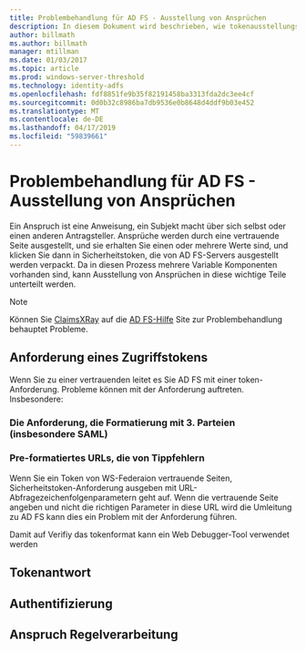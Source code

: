 ```yaml
---
title: Problembehandlung für AD FS - Ausstellung von Ansprüchen
description: In diesem Dokument wird beschrieben, wie tokenausstellungs-Problembehandlung mit AD FS
author: billmath
ms.author: billmath
manager: mtillman
ms.date: 01/03/2017
ms.topic: article
ms.prod: windows-server-threshold
ms.technology: identity-adfs
ms.openlocfilehash: fdf8851fe9b35f82191458ba3313fda2dc3ee4cf
ms.sourcegitcommit: 0d0b32c8986ba7db9536e0b8648d4ddf9b03e452
ms.translationtype: MT
ms.contentlocale: de-DE
ms.lasthandoff: 04/17/2019
ms.locfileid: "59839661"
---
```

# <a name="ad-fs-troubleshooting---claims-issuance"></a>Problembehandlung für AD FS - Ausstellung von Ansprüchen
Ein Anspruch ist eine Anweisung, ein Subjekt macht über sich selbst oder einen anderen Antragsteller.  Ansprüche werden durch eine vertrauende Seite ausgestellt, und sie erhalten Sie einen oder mehrere Werte sind, und klicken Sie dann in Sicherheitstoken, die von AD FS-Servers ausgestellt werden verpackt.  Da in diesen Prozess mehrere Variable Komponenten vorhanden sind, kann Ausstellung von Ansprüchen in diese wichtige Teile unterteilt werden.

>[!NOTE]  
>Können Sie [ClaimsXRay](https://adfshelp.microsoft.com/ClaimsXray/TokenRequest) auf die [AD FS-Hilfe](https://adfshelp.microsoft.com) Site zur Problembehandlung behauptet Probleme.   

## <a name="token-request"></a>Anforderung eines Zugriffstokens
Wenn Sie zu einer vertrauenden leitet es Sie AD FS mit einer token-Anforderung.  Probleme können mit der Anforderung auftreten.  Insbesondere:

### <a name="the-request-formatting-with-3rd-parties-particularly-saml"></a>Die Anforderung, die Formatierung mit 3. Parteien (insbesondere SAML)

### <a name="pre-formated-urls-that-have-typos"></a>Pre-formatiertes URLs, die von Tippfehlern
Wenn Sie ein Token von WS-Federaion vertrauende Seiten, Sicherheitstoken-Anforderung ausgeben mit URL-Abfragezeichenfolgenparametern geht auf.  Wenn die vertrauende Seite angeben und nicht die richtigen Parameter in diese URL wird die Umleitung zu AD FS kann dies ein Problem mit der Anforderung führen.


Damit auf Verifiy das tokenformat kann ein Web Debugger-Tool verwendet werden


## <a name="token-response"></a>Tokenantwort

## <a name="authentication"></a>Authentifizierung

## <a name="claim-rule-processing"></a>Anspruch Regelverarbeitung